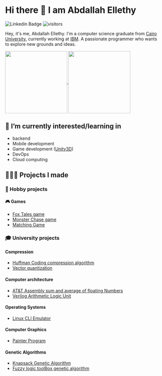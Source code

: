 # Hi there 👋 I am Abdallah Ellethy

![Linkedin Badge](https://img.shields.io/badge/-Abdallah_Ellethy-blue?style=flat-square&logo=Linkedin&logoColor=white&link=https://www.linkedin.com/in/abdallah-ellethy-536a72224/)
![visitors](https://visitor-badge.laobi.icu/badge?page_id=abdallah-ellethy-536a72224.abdallah-ellethy-536a72224)

Hey, it's me, Abdallah Ellethy. I'm a computer science graduate from [Cairo University](https://cu.edu.eg/Home), currently working at [IBM](https://www.ibm.com/). A passionate programmer who wants to explore new grounds and ideas.

<a href="#">
  <img height=200 align="center" src="https://github-readme-stats.vercel.app/api?username=Abdallah-Mohamedo-Eid-Hassan20190330&show_icons=true&include_all_commits=true&title_color=fff&icon_color=f9f9f9&text_color=9f9f9f&bg_color=151515" />
</a>
<a href="#">
  <img height=200 align="center" src="https://github-readme-stats.vercel.app/api/top-langs?username=Abdallah-Mohamedo-Eid-Hassan20190330&layout=compact&title_color=fff&icon_color=f9f9f9&text_color=9f9f9f&bg_color=151515&size_weight=0.5&count_weight=0.5" />
</a>

## 🌱 I’m currently interested/learning in

- backend
- Mobile development
- Game development ([Unity3D](https://unity.com/))
- DevOps
- Cloud computing

## 👨🏻‍💻 Projects I made

### 🎨 Hobby projects

#### 🎮 Games

- [Fox Tales game](https://github.com/Abdallah-Mohamedo-Eid-Hassan20190330/fox-tales-game)
- [Monster Chase game](https://github.com/Abdallah-Mohamedo-Eid-Hassan20190330/Unity-monsterChase-game)
- [Matching Game](https://github.com/Abdallah-Mohamedo-Eid-Hassan20190330/MatchingGame)

### 🎓 University projects

#### Compression

- [Huffman Coding compression algorithm](https://github.com/Abdallah-Mohamedo-Eid-Hassan20190330/Huffman_coding)
- [Vector quantization](https://github.com/Abdallah-Mohamedo-Eid-Hassan20190330/vector-quantization)

#### Computer architecture

- [AT&T Assembly sum and average of floating Numbers](https://github.com/Abdallah-Mohamedo-Eid-Hassan20190330/AT_T-Assembly-adding-floatNumbers)
- [Verilog Arithmetic Logic Unit](https://github.com/Abdallah-Mohamedo-Eid-Hassan20190330/Arithmetic-logic-unit)

#### Operating Systems

- [Linux CLI Emulator](https://github.com/Abdallah-Mohamedo-Eid-Hassan20190330/Linux-CLI-Emulator)

#### Computer Graphics 

- [Painter Program](https://github.com/Abdallah-Mohamedo-Eid-Hassan20190330/painter-program)

#### Genetic Algorithms

- [Knapsack Genetic Algorithm](https://github.com/Abdallah-Mohamedo-Eid-Hassan20190330/Knapsack_GeneticAlgorithm)
- [Fuzzy logic toolBox genetic algorithm](https://github.com/Abdallah-Mohamedo-Eid-Hassan20190330/Fuzzy_logic_toolBox_genetic_algorithm)

